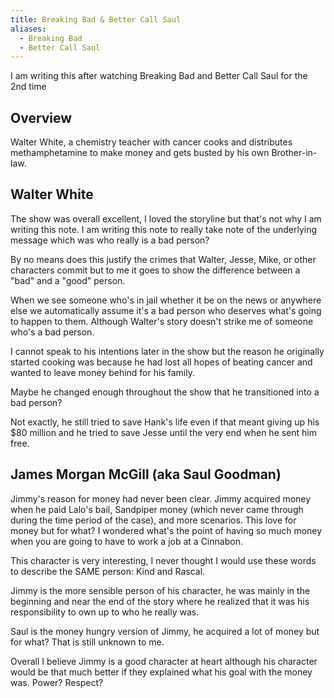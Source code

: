 ```yaml
---
title: Breaking Bad & Better Call Saul
aliases:
  - Breaking Bad
  - Better Call Saul
---
```

I am writing this after watching Breaking Bad and Better Call Saul for the 2nd time

## Overview

Walter White, a chemistry teacher with cancer cooks and distributes methamphetamine to make money and gets busted by his own Brother-in-law.
## Walter White

The show was overall excellent, I loved the storyline but that's not why I am writing this note. I am writing this note to really take note of the underlying message which was who really is a bad person?

By no means does this justify the crimes that Walter, Jesse, Mike, or other characters commit but to me it goes to show the difference between a "bad" and a "good" person.

When we see someone who's in jail whether it be on the news or anywhere else we automatically assume it's a bad person who deserves what's going to happen to them. Although Walter's story doesn't strike me of someone who's a bad person. 

I cannot speak to his intentions later in the show but the reason he originally started cooking was because he had lost all hopes of beating cancer and wanted to leave money behind for his family. 

Maybe he changed enough throughout the show that he transitioned into a bad person?

Not exactly, he still tried to save Hank's life even if that meant giving up his $80 million and he tried to save Jesse until the very end when he sent him free.

## James Morgan McGill (aka Saul Goodman) 

Jimmy's reason for money had never been clear. Jimmy acquired money when he paid Lalo's bail, Sandpiper money (which never came through during the time period of the case), and more scenarios. This love for money but for what? I wondered what's the point of having so much money when you are going to have to work a job at a Cinnabon. 

This character is very interesting, I never thought I would use these words to describe the SAME person: Kind and Rascal. 

Jimmy is the more sensible person of his character, he was mainly in the beginning and near the end of the story where he realized that it was his responsibility to own up to who he really was.

Saul is the money hungry version of Jimmy, he acquired a lot of money but for what? That is still unknown to me.

Overall I believe Jimmy is a good character at heart although his character would be that much better if they explained what his goal with the money was. Power? Respect? 




